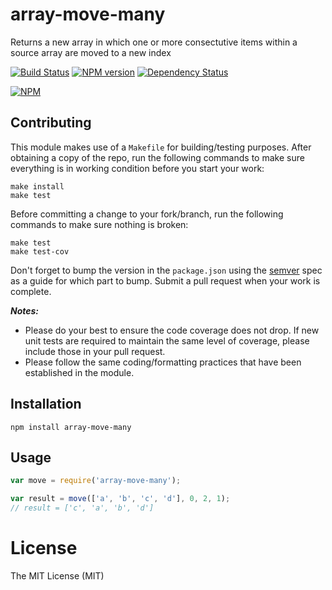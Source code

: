 # array-move-many

Returns a new array in which one or more consectutive items within a source array are moved to a new index

[![Build Status](https://secure.travis-ci.org/mac-/array-move-many.png)](http://travis-ci.org/mac-/array-move-many)
[![NPM version](https://badge.fury.io/js/array-move-many.png)](http://badge.fury.io/js/array-move-many)
[![Dependency Status](https://david-dm.org/mac-/array-move-many.png)](https://david-dm.org/mac-/array-move-many)

[![NPM](https://nodei.co/npm/array-move-many.png?downloads=true&stars=true)](https://nodei.co/npm/array-move-many/)

## Contributing

This module makes use of a `Makefile` for building/testing purposes. After obtaining a copy of the repo, run the following commands to make sure everything is in working condition before you start your work:

	make install
	make test

Before committing a change to your fork/branch, run the following commands to make sure nothing is broken:

	make test
	make test-cov

Don't forget to bump the version in the `package.json` using the [semver](http://semver.org/spec/v2.0.0.html) spec as a guide for which part to bump. Submit a pull request when your work is complete.

***Notes:***
* Please do your best to ensure the code coverage does not drop. If new unit tests are required to maintain the same level of coverage, please include those in your pull request.
* Please follow the same coding/formatting practices that have been established in the module.

## Installation

	npm install array-move-many

## Usage

```js
var move = require('array-move-many');

var result = move(['a', 'b', 'c', 'd'], 0, 2, 1);
// result = ['c', 'a', 'b', 'd']

```

# License

The MIT License (MIT)
